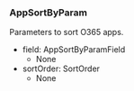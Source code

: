 ### AppSortByParam
Parameters to sort O365 apps.

- field: AppSortByParamField
  - None
- sortOrder: SortOrder
  - None
